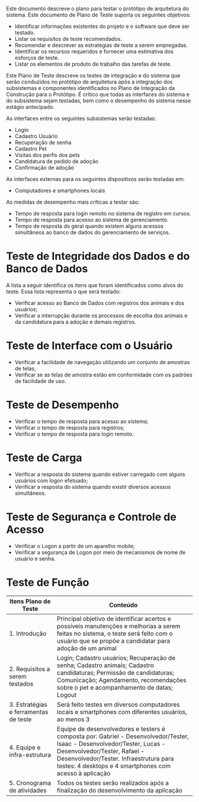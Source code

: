 Este documento descreve o plano para testar o protótipo de arquitetura do sistema. Este documento de Plano de Teste suporta os seguintes objetivos:
* Identificar informações existentes do projeto e o software que deve ser testado.
* Listar os requisitos de teste recomendados.
* Recomendar e descrever as estratégias de teste a serem empregadas.
* Identificar os recursos requeridos e fornecer uma estimativa dos esforços de teste.
* Listar os elementos de produto de trabalho das tarefas de teste.


Este Plano de Teste descreve os testes de integração e do sistema que serão conduzidos no protótipo de arquitetura após a integração dos subsistemas e componentes identificados no Plano de Integração da Construção para o Protótipo. É crítico que todas as interfaces do sistema e do subsistema sejam testadas, bem como o desempenho do sistema nesse estágio antecipado.

As interfaces entre os seguintes subsistemas serão testadas:

* Login 
* Cadastro Usuário
* Recuperação de senha
* Cadastro Pet
* Visitas dos perfis dos pets
* Candidatura de pedido de adoção
* Confirmação de adoção


As interfaces externas para os seguintes dispositivos serão testadas em:

* Computadores e smartphones locais


As medidas de desempenho mais críticas a testar são:

* Tempo de resposta para login remoto no sistema de registro em cursos.
* Tempo de resposta para acesso ao sistema de gerenciamento.
* Tempo de resposta do geral quando existem alguns acessos simultâneos ao banco de dados do gerenciamento de serviços.

# Teste de Integridade dos Dados e do Banco de Dados
A lista a seguir identifica os itens que foram identificados como alvos do teste. Essa lista representa o que será testado:

* Verificar acesso ao Banco de Dados com registros dos animais e dos usuários;
* Verificar a interrupção durante os processos de escolha dos animais e da candidatura para a adoção e demais registros.

# Teste de Interface com o Usuário

* Verificar a facilidade de navegação utilizando um conjunto de amostras de telas;
* Verificar se as telas de amostra estão em conformidade com os padrões de facilidade de uso.

# Teste de Desempenho

* Verificar o tempo de resposta para acesso ao sistema;
* Verificar o tempo de resposta para registros;
* Verificar o tempo de resposta para login remoto.

# Teste de Carga

* Verificar a resposta do sistema quando estiver carregado com alguns usuários com logon efetuado;
* Verificar a resposta do sistema quando existir diversos acessos simultâneos.

# Teste de Segurança e Controle de Acesso

* Verificar o Logon a partir de um aparelho mobile;
* Verificar a segurança de Logon por meio de mecanismos de nome de usuário e senha.

# Teste de Função

|Itens Plano de Teste| Conteúdo                                             |
|--|-------------------------------------------------------|
|1. Introdução| Principal objetivo de identificar acertos e possíveis manutenções e melhorias a serem feitas no sistema, o teste será feito com o usuário que se propõe a candidatar para adoção de um animal |
|2. Requisitos a serem testados| Login; Cadastro usuários; Recuperação de senha; Cadastro animais; Cadastro candidaturas; Permissão de candidaturas; Comunicação; Agendamento, recomendações sobre o pet e acompanhamento de datas; Logout     |
|3. Estratégias e ferramentas de teste| Será feito testes em diversos computadores locais e smartphones com diferentes usuários, ao menos 3        |
|4. Equipe e infra-estrutura| Equipe de desenvolvedores e testers é composta por: Gabriel - Desenvolvedor/Tester, Isaac - Desenvolvedor/Tester, Lucas - Desenvolvedor/Tester, Rafael - Desenvolvedor/Tester. Infraestrutura para testes: 4 desktops e 4 smartphones com acesso à aplicação        |
|5. Cronograma de atividades| Todos os testes serão realizados após a finalização do desenvolvimento da aplicação        |

